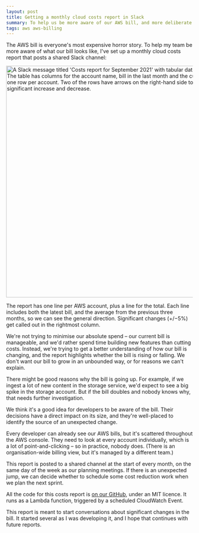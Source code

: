 ```yaml
---
layout: post
title: Getting a monthly cloud costs report in Slack
summary: To help us be more aware of our AWS bill, and more deliberate in what we spend, we've set up a monthly report of all our cloud bills to Slack.
tags: aws aws-billing
---
```


The AWS bill is everyone's most expensive horror story.
To help my team be more aware of what our bill looks like, I've set up a monthly cloud costs report that posts a shared Slack channel:

<img src="/images/2021/costs_report_2x.png" srcset="/images/2021/costs_report_2x.png 2x, /images/2021/costs_report_1x.png 1x" style="width: 626px;" alt="A Slack message titled 'Costs report for September 2021' with tabular data in a code block. The table has columns for the account name, bill in the last month and the current month, and one row per account. Two of the rows have arrows on the right-hand side to indicate a significant increase and decrease.">

The report has one line per AWS account, plus a line for the total.
Each line includes both the latest bill, and the average from the previous three months, so we can see the general direction.
Significant changes (+/&minus;5%) get called out in the rightmost column.

We're not trying to minimise our absolute spend – our current bill is manageable, and we'd rather spend time building new features than cutting costs.
Instead, we're trying to get a better understanding of how our bill is changing, and the report highlights whether the bill is rising or falling.
We don't want our bill to grow in an unbounded way, or for reasons we can't explain.

There might be good reasons why the bill is going up.
For example, if we ingest a lot of new content in the storage service, we'd expect to see a big spike in the storage account.
But if the bill doubles and nobody knows why, that needs further investigation.

We think it's a good idea for developers to be aware of the bill.
Their decisions have a direct impact on its size, and they're well-placed to identify the source of an unexpected change.

Every developer can already see our AWS bills, but it's scattered throughout the AWS console.
They need to look at every account individually, which is a lot of point-and-clicking – so in practice, nobody does.
(There is an organisation-wide billing view, but it's managed by a different team.)

This report is posted to a shared channel at the start of every month, on the same day of the week as our planning meetings.
If there is an unexpected jump, we can decide whether to schedule some cost reduction work when we plan the next sprint.

All the code for this costs report is [on our GitHub][github], under an MIT licence.
It runs as a Lambda function, triggered by a scheduled CloudWatch Event.

This report is meant to start conversations about significant changes in the bill.
It started several as I was developing it, and I hope that continues with future reports.

[github]: https://github.com/wellcomecollection/platform-infrastructure/tree/c41e6c32e6ddd5d3c6bcd834013e9399c2f3d18c/costs_report
